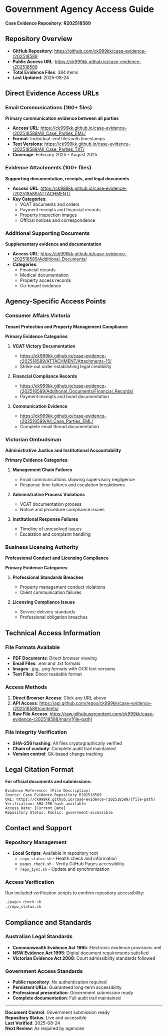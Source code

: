 # Government Agency Access Guide
**Case Evidence Repository: R202518589**

## Repository Overview
- **GitHub Repository**: https://github.com/ck999kk/case-evidence-r202518589
- **Public Access URL**: https://ck999kk.github.io/case-evidence-r202518589
- **Total Evidence Files**: 384 items
- **Last Updated**: 2025-08-24

## Direct Evidence Access URLs

### Email Communications (160+ files)
**Primary communication evidence between all parties**
- **Access URL**: https://ck999kk.github.io/case-evidence-r202518589/All_Case_Parties_EML/
- **Format**: Individual .eml files with timestamps
- **Text Versions**: https://ck999kk.github.io/case-evidence-r202518589/All_Case_Parties_TXT/
- **Coverage**: February 2025 - August 2025

### Evidence Attachments (100+ files)
**Supporting documentation, receipts, and legal documents**
- **Access URL**: https://ck999kk.github.io/case-evidence-r202518589/ATTACHMENT/
- **Key Categories**:
  - VCAT documents and orders
  - Payment receipts and financial records
  - Property inspection images
  - Official notices and correspondence

### Additional Supporting Documents
**Supplementary evidence and documentation**
- **Access URL**: https://ck999kk.github.io/case-evidence-r202518589/Additional_Documents/
- **Categories**:
  - Financial records
  - Medical documentation
  - Property access records
  - Co-tenant evidence

## Agency-Specific Access Points

### Consumer Affairs Victoria
**Tenant Protection and Property Management Compliance**

**Primary Evidence Categories**:
1. **VCAT Victory Documentation**
   - https://ck999kk.github.io/case-evidence-r202518589/ATTACHMENT/Attachments-15/
   - Strike-out order establishing legal credibility

2. **Financial Compliance Records**
   - https://ck999kk.github.io/case-evidence-r202518589/Additional_Documents/Financial_Records/
   - Payment receipts and bond documentation

3. **Communication Evidence**
   - https://ck999kk.github.io/case-evidence-r202518589/All_Case_Parties_EML/
   - Complete email thread documentation

### Victorian Ombudsman
**Administrative Justice and Institutional Accountability**

**Primary Evidence Categories**:
1. **Management Chain Failures**
   - Email communications showing supervisory negligence
   - Response time failures and escalation breakdowns

2. **Administrative Process Violations**
   - VCAT documentation process
   - Notice and procedure compliance issues

3. **Institutional Response Failures**
   - Timeline of unresolved issues
   - Escalation and complaint handling

### Business Licensing Authority
**Professional Conduct and Licensing Compliance**

**Primary Evidence Categories**:
1. **Professional Standards Breaches**
   - Property management conduct violations
   - Client communication failures

2. **Licensing Compliance Issues**
   - Service delivery standards
   - Professional obligation breaches

## Technical Access Information

### File Formats Available
- **PDF Documents**: Direct browser viewing
- **Email Files**: .eml and .txt formats
- **Images**: .jpg, .png formats with OCR text versions
- **Text Files**: Direct readable format

### Access Methods
1. **Direct Browser Access**: Click any URL above
2. **API Access**: https://api.github.com/repos/ck999kk/case-evidence-r202518589/contents/
3. **Raw File Access**: https://raw.githubusercontent.com/ck999kk/case-evidence-r202518589/main/[file-path]

### File Integrity Verification
- **SHA-256 hashing**: All files cryptographically verified
- **Chain of custody**: Complete audit trail maintained
- **Version control**: Git-based change tracking

## Legal Citation Format

**For official documents and submissions:**
```
Evidence Reference: [File Description]
Source: Case Evidence Repository R202518589
URL: https://ck999kk.github.io/case-evidence-r202518589/[file-path]
Verification: SHA-256 hash available
Access Date: [Current Date]
Repository Status: Public, government-accessible
```

## Contact and Support

### Repository Management
- **Local Scripts**: Available in repository root
  - `repo_status.sh` - Health check and information
  - `pages_check.sh` - Verify GitHub Pages accessibility
  - `repo_sync.sh` - Update and synchronization

### Access Verification
Run included verification scripts to confirm repository accessibility:
```bash
./pages_check.sh
./repo_status.sh
```

## Compliance and Standards

### Australian Legal Standards
- **Commonwealth Evidence Act 1995**: Electronic evidence provisions met
- **NSW Evidence Act 1995**: Digital document requirements satisfied
- **Victorian Evidence Act 2008**: Court admissibility standards followed

### Government Access Standards
- **Public repository**: No authentication required
- **Persistent URLs**: Guaranteed long-term accessibility
- **Professional presentation**: Government submission ready
- **Complete documentation**: Full audit trail maintained

---
**Document Control**: Government submission ready  
**Repository Status**: Live and accessible  
**Last Verified**: 2025-08-24  
**Next Review**: As required by agencies